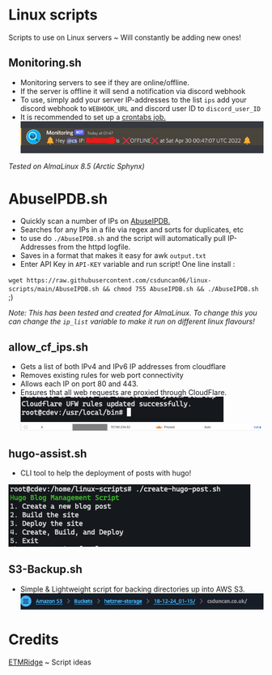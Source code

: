 
# Linux scripts

Scripts to use on Linux servers ~ Will constantly be adding new ones!



## Monitoring.sh
- Monitoring servers to see if they are online/offline.
- If the server is offline it will send a notification via discord webhook
- To use, simply add your server IP-addresses to the list `ips` add your discord webhook to `WEBHOOK_URL` and discord user ID to `discord_user_ID`
- It is recommended to set up a [crontabs job.](https://www.howtogeek.com/101288/how-to-schedule-tasks-on-linux-an-introduction-to-crontab-files/)
![Monitoring](/img/monitoring.png)

*Tested on AlmaLinux 8.5 (Arctic Sphynx)*

# AbuseIPDB.sh
 - Quickly scan a number of IPs on [AbuseIPDB.](https://www.abuseipdb.com/)
 - Searches for any IPs in a file via regex and sorts for duplicates, etc
 - to use do `./AbuseIPDB.sh` and the script will automatically pull IP-Addresses from the httpd logfile.
 - Saves in a format that makes it easy for awk `output.txt`
 - Enter API Key in `API-KEY` variable and run script! 
 One line install : 
 
 `wget https://raw.githubusercontent.com/csduncan06/linux-scripts/main/AbuseIPDB.sh && chmod 755 AbuseIPDB.sh && ./AbuseIPDB.sh` ;)
 
  *Note: This has been tested and created for AlmaLinux. To change this you can change the `ip_list` variable to make it run on different linux flavours!*
   
## allow_cf_ips.sh
 - Gets a list of both IPv4 and IPv6 IP addresses from cloudflare
 - Removes existing rules for web port connectivity
 - Allows each IP on port 80 and 443. 
 - Ensures that all web requests are proxied through CloudFlare. 
![cf-log](/img/cf-log.png) 
![cf-rule](/img/cf-rule.png)

## hugo-assist.sh
 - CLI tool to help the deployment of posts with hugo!
 
![hugo-assist](/img/hugo-assist.png) 

## S3-Backup.sh
 - Simple & Lightweight script for backing directories up into AWS S3. 
 ![S3-Backup](/img/S3-Backup.png) 


# Credits
[ETMRidge](https://github.com/ETMRidge) ~ Script ideas
